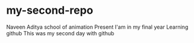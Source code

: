 # my-second-repo
Naveen
Aditya school of animation
Present I'am in my final year Learning github
This was my second day with github
